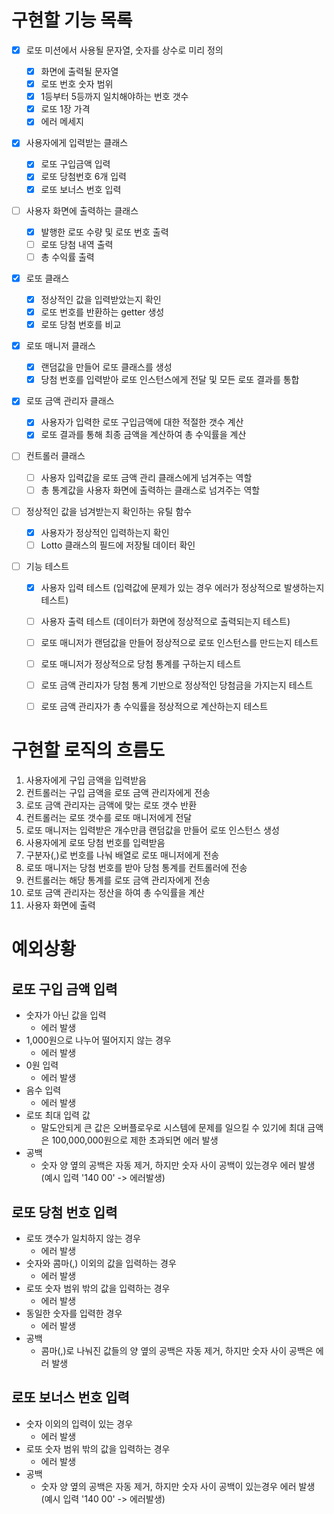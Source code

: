 # 구현할 기능 목록

- [x] 로또 미션에서 사용될 문자열, 숫자를 상수로 미리 정의

  - [x] 화면에 출력될 문자열
  - [x] 로또 번호 숫자 범위
  - [x] 1등부터 5등까지 일치해야하는 번호 갯수
  - [x] 로또 1장 가격
  - [x] 에러 메세지

- [x] 사용자에게 입력받는 클래스

  - [x] 로또 구입금액 입력
  - [x] 로또 당첨번호 6개 입력
  - [x] 로또 보너스 번호 입력

- [ ] 사용자 화면에 출력하는 클래스

  - [x] 발행한 로또 수량 및 로또 번호 출력
  - [ ] 로또 당첨 내역 출력
  - [ ] 총 수익률 출력

- [x] 로또 클래스

  - [x] 정상적인 값을 입력받았는지 확인
  - [x] 로또 번호를 반환하는 getter 생성
  - [x] 로또 당첨 번호를 비교

- [x] 로또 매니저 클래스

  - [x] 랜덤값을 만들어 로또 클래스를 생성
  - [x] 당첨 번호를 입력받아 로또 인스턴스에게 전달 및 모든 로또 결과를 통합

- [x] 로또 금액 관리자 클래스

  - [x] 사용자가 입력한 로또 구입금액에 대한 적절한 갯수 계산
  - [x] 로또 결과를 통해 최종 금액을 계산하여 총 수익률을 계산

- [ ] 컨트롤러 클래스

  - [ ] 사용자 입력값을 로또 금액 관리 클래스에게 넘겨주는 역할
  - [ ] 총 통계값을 사용자 화면에 출력하는 클래스로 넘겨주는 역할

- [ ] 정상적인 값을 넘겨받는지 확인하는 유틸 함수

  - [x] 사용자가 정상적인 입력하는지 확인
  - [ ] Lotto 클래스의 필드에 저장될 데이터 확인

- [ ] 기능 테스트

  - [x] 사용자 입력 테스트 (입력값에 문제가 있는 경우 에러가 정상적으로 발생하는지 테스트)
  - [ ] 사용자 출력 테스트 (데이터가 화면에 정상적으로 출력되는지 테스트)

  - [ ] 로또 매니저가 랜덤값을 만들어 정상적으로 로또 인스턴스를 만드는지 테스트
  - [ ] 로또 매니저가 정상적으로 당첨 통계를 구하는지 테스트

  - [ ] 로또 금액 관리자가 당첨 통계 기반으로 정상적인 당첨금을 가지는지 테스트
  - [ ] 로또 금액 관리자가 총 수익률을 정상적으로 계산하는지 테스트

# 구현할 로직의 흐름도

1. 사용자에게 구입 금액을 입력받음
2. 컨트롤러는 구입 금액을 로또 금액 관리자에게 전송
3. 로또 금액 관리자는 금액에 맞는 로또 갯수 반환
4. 컨트롤러는 로또 갯수를 로또 매니저에게 전달
5. 로또 매니저는 입력받은 개수만큼 랜덤값을 만들어 로또 인스턴스 생성
6. 사용자에게 로또 당첨 번호를 입력받음
7. 구분자(,)로 번호를 나눠 배열로 로또 매니저에게 전송
8. 로또 매니저는 당첨 번호를 받아 당첨 통계를 컨트롤러에 전송
9. 컨트롤러는 해당 통계를 로또 금액 관리자에게 전송
10. 로또 금액 관리자는 정산을 하여 총 수익률을 계산
11. 사용자 화면에 출력

# 예외상황

## 로또 구입 금액 입력

- 숫자가 아닌 값을 입력
  - 에러 발생
- 1,000원으로 나누어 떨어지지 않는 경우
  - 에러 발생
- 0원 입력
  - 에러 발생
- 음수 입력
  - 에러 발생
- 로또 최대 입력 값
  - 말도안되게 큰 값은 오버플로우로 시스템에 문제를 일으킬 수 있기에 최대 금액은 100,000,000원으로 제한 초과되면 에러 발생
- 공백
  - 숫자 양 옆의 공백은 자동 제거, 하지만 숫자 사이 공백이 있는경우 에러 발생
    (예시 입력 '140 00' -> 에러발생)

## 로또 당첨 번호 입력

- 로또 갯수가 일치하지 않는 경우
  - 에러 발생
- 숫자와 콤마(,) 이외의 값을 입력하는 경우
  - 에러 발생
- 로또 숫자 범위 밖의 값을 입력하는 경우
  - 에러 발생
- 동일한 숫자를 입력한 경우
  - 에러 발생
- 공백
  - 콤마(,)로 나눠진 값들의 양 옆의 공백은 자동 제거, 하지만 숫자 사이 공백은 에러 발생

## 로또 보너스 번호 입력

- 숫자 이외의 입력이 있는 경우
  - 에러 발생
- 로또 숫자 범위 밖의 값을 입력하는 경우
  - 에러 발생
- 공백
  - 숫자 양 옆의 공백은 자동 제거, 하지만 숫자 사이 공백이 있는경우 에러 발생
    (예시 입력 '140 00' -> 에러발생)
